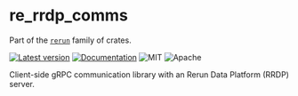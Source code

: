 # re_rrdp_comms

Part of the [`rerun`](https://github.com/rerun-io/rerun) family of crates.

[![Latest version](https://img.shields.io/crates/v/re_rrdp_comms.svg)](https://crates.io/crates/re_rrdp_comms?speculative-link)
[![Documentation](https://docs.rs/re_rrdp_comms/badge.svg)](https://docs.rs/re_rrdp_comms?speculative-link)
![MIT](https://img.shields.io/badge/license-MIT-blue.svg)
![Apache](https://img.shields.io/badge/license-Apache-blue.svg)

Client-side gRPC communication library with an Rerun Data Platform (RRDP) server.
